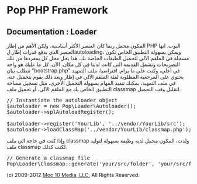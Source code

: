 Pop PHP Framework
=================

Documentation : Loader
----------------------

المكون محمل ربما كان العنصر الأكثر أساسية، ولكن الأهم من إطار PHP البوب. انها العنصر الذي يدفع قدرات إطار لautoloading، ويمكن بسهولة التطبيق الخاص تكون مسجلة في الملقم الآلي لتحميل الطبقات الخاصة بك. هذا يحل محل كل بمفردها من تلك التصريحات وتشمل القديمة التي كانت لدينا في كل مكان. الآن، كل ما عليك هو واحد تتطلب بيان "bootstrap.php" في أعلى، وكنت على ما يرام. افتراضيا، ملف التمهيد يحتوي على المرجعية المطلوبة لفئة الملقم الآلي في إطار وبعد ذلك يقوم بتحميل عنه. في ملف التمهيد، يمكنك تنفيذ المهام بسهولة التحميل الأخرى، مثل تسجيل مساحة التطبيق الخاص بك مع الملقم الآلي، أو تحميل ملف classmap لتقليل وقت التحميل.


<pre>
// Instantiate the autoloader object
$autoloader = new Pop\Loader\Autoloader();
$autoloader->splAutoloadRegister();

$autoloader->register('YourLib', '../vendor/YourLib/src');
$autoloader->loadClassMap('../vendor/YourLib/classmap.php');
</pre>

وإذا كنت في حاجة الى ملف classmap ولدت، المكون محمل لديه وظيفة بسهولة لتوليد ملف classmap لكنت كذلك.


<pre>
// Generate a classmap file
Pop\Loader\Classmap::generate('your/src/folder', 'your/src/folder/classmap.php');
</pre>

(c) 2009-2012 [Moc 10 Media, LLC.](http://www.moc10media.com) All Rights Reserved.
